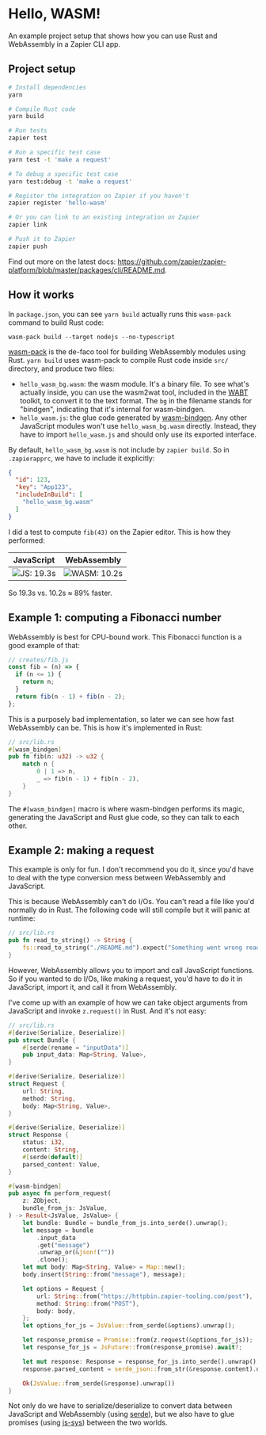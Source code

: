 # Hello, WASM!

An example project setup that shows how you can use Rust and WebAssembly in a
Zapier CLI app.

## Project setup

```bash
# Install dependencies
yarn

# Compile Rust code
yarn build

# Run tests
zapier test

# Run a specific test case
yarn test -t 'make a request'

# To debug a specific test case
yarn test:debug -t 'make a request'

# Register the integration on Zapier if you haven't
zapier register 'hello-wasm'

# Or you can link to an existing integration on Zapier
zapier link

# Push it to Zapier
zapier push
```

Find out more on the latest docs: https://github.com/zapier/zapier-platform/blob/master/packages/cli/README.md.

## How it works

In `package.json`, you can see `yarn build` actually runs this `wasm-pack`
command to build Rust code:

```
wasm-pack build --target nodejs --no-typescript
```

[wasm-pack][wasm-pack] is the de-faco tool for building WebAssembly modules
using Rust. `yarn build` uses wasm-pack to compile Rust code inside `src/`
directory, and produce two files:

- `hello_wasm_bg.wasm`: the wasm module. It's a binary file. To see what's
  actually inside, you can use the wasm2wat tool, included in the [WABT][wabt]
  toolkit, to convert it to the text format. The `bg` in the filename stands for
  "bindgen", indicating that it's internal for wasm-bindgen.
- `hello_wasm.js`: the glue code generated by [wasm-bindgen][wasm-bg]. Any other
  JavaScript modules won't use `hello_wasm_bg.wasm` directly. Instead, they have
  to import `hello_wasm.js` and should only use its exported interface.

By default, `hello_wasm_bg.wasm` is not include by `zapier build`. So in
`.zapierapprc`, we have to include it explicitly:

```json
{
  "id": 123,
  "key": "App123",
  "includeInBuild": [
    "hello_wasm_bg.wasm"
  ]
}
```

I did a test to compute `fib(43)` on the Zapier editor. This is how they
performed:

| JavaScript              | WebAssembly                 |
|-------------------------|-----------------------------|
| ![JS: 19.3s][result_js] | ![WASM: 10.2s][result_wasm] |

So 19.3s vs. 10.2s ≈ 89% faster.

## Example 1: computing a Fibonacci number

WebAssembly is best for CPU-bound work. This Fibonacci function is a good
example of that:

```javascript
// creates/fib.js
const fib = (n) => {
  if (n <= 1) {
    return n;
  }
  return fib(n - 1) + fib(n - 2);
};
```

This is a purposely bad implementation, so later we can see how fast WebAssembly
can be. This is how it's implemented in Rust:

```rust
// src/lib.rs
#[wasm_bindgen]
pub fn fib(n: u32) -> u32 {
    match n {
        0 | 1 => n,
        _ => fib(n - 1) + fib(n - 2),
    }
}
```

The `#[wasm_bindgen]` macro is where wasm-bindgen performs its magic, generating
the JavaScript and Rust glue code, so they can talk to each other.

## Example 2: making a request

This example is only for fun. I don't recommend you do it, since you'd have to
deal with the type conversion mess between WebAssembly and JavaScript.

This is because WebAssembly can't do I/Os. You can't read a file like you'd
normally do in Rust. The following code will still compile but it will panic at
runtime:

```rust
// src/lib.rs
pub fn read_to_string() -> String {
    fs::read_to_string("./README.md").expect("Something went wrong reading the file")
}
```

However, WebAssembly allows you to import and call JavaScript functions. So if
you wanted to do I/Os, like making a request, you'd have to do it in JavaScript,
import it, and call it from WebAssembly.

I've come up with an example of how we can take object arguments from JavaScript
and invoke `z.request()` in Rust. And it's not easy:

```rust
// src/lib.rs
#[derive(Serialize, Deserialize)]
pub struct Bundle {
    #[serde(rename = "inputData")]
    pub input_data: Map<String, Value>,
}

#[derive(Serialize, Deserialize)]
struct Request {
    url: String,
    method: String,
    body: Map<String, Value>,
}

#[derive(Serialize, Deserialize)]
struct Response {
    status: i32,
    content: String,
    #[serde(default)]
    parsed_content: Value,
}

#[wasm-bindgen]
pub async fn perform_request(
    z: ZObject,
    bundle_from_js: JsValue,
) -> Result<JsValue, JsValue> {
    let bundle: Bundle = bundle_from_js.into_serde().unwrap();
    let message = bundle
        .input_data
        .get("message")
        .unwrap_or(&json!(""))
        .clone();
    let mut body: Map<String, Value> = Map::new();
    body.insert(String::from("message"), message);

    let options = Request {
        url: String::from("https://httpbin.zapier-tooling.com/post"),
        method: String::from("POST"),
        body: body,
    };
    let options_for_js = JsValue::from_serde(&options).unwrap();

    let response_promise = Promise::from(z.request(&options_for_js));
    let response_for_js = JsFuture::from(response_promise).await?;

    let mut response: Response = response_for_js.into_serde().unwrap();
    response.parsed_content = serde_json::from_str(&response.content).unwrap();

    Ok(JsValue::from_serde(&response).unwrap())
}
```

Not only do we have to serialize/deserialize to convert data between JavaScript
and WebAssembly (using [serde][serde]), but we also have to glue promises (using
[js-sys][js-sys]) between the two worlds.


[js-sys]: https://rustwasm.github.io/wasm-bindgen/contributing/js-sys/index.html
[result_js]: https://cdn.zappy.app/ddd65804f70eaf6145848bbb816e09c4.png
[result_wasm]: https://cdn.zappy.app/10dfdd3c0cf2105e1b0551fdd9290855.png
[serde]: https://serde.rs
[wabt]: https://github.com/WebAssembly/wabt
[wasm-bg]: https://github.com/rustwasm/wasm-bindgen
[wasm-pack]: https://github.com/rustwasm/wasm-pack
